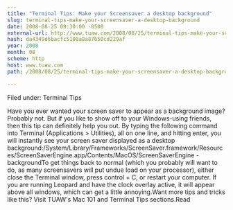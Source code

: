 ```yaml
---
title: "Terminal Tips: Make your Screensaver a desktop background"
slug: terminal-tips-make-your-screensaver-a-desktop-background
date: 2008-08-25 09:30:00 -0500
external-url: http://www.tuaw.com/2008/08/25/terminal-tips-make-your-screensaver-a-desktop-background/
hash: da4349d6bacfc5100a8a87650cd229af
year: 2008
month: 08
scheme: http
host: www.tuaw.com
path: /2008/08/25/terminal-tips-make-your-screensaver-a-desktop-background/

---
```


Filed under: Terminal Tips

Have you ever wanted your screen saver to appear as a background image? Probably not. But if you like to show off to your Windows-using friends, then this tip can definitely help you out. By typing the following command into Terminal (Applications &gt; Utilities), all on one line, and hitting enter, you will instantly see your screen saver displayed as a desktop background:/System/Library/Frameworks/ScreenSaver.framework/Resources/ScreenSaverEngine.app/Contents/MacOS/ScreenSaverEngine -backgroundTo get things back to normal (which you probably will want to do, as many screensavers will put undue load on your processor), either close the Terminal window, press control + C, or restart your computer. If you are running Leopard and have the clock overlay active, it will appear above all windows, which can get a little annoying.Want more tips and tricks like this? Visit TUAW's Mac 101 and Terminal Tips sections.Read
